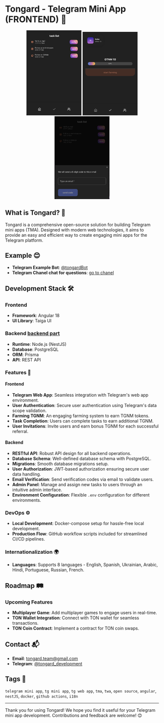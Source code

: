 # Tongard - Telegram Mini App (FRONTEND) 🌟

<p align="center">
  <img src="./src/assets/img/botPreview/Screenshot%202024-07-14%20at%2020.00.03.png" alt="Nobe" width="180"/>
  <img src="./src/assets/img/botPreview/Screenshot%202024-07-14%20at%2020.00.28.png" alt="Task List" width="180"/>
  <img src="./src/assets/img/botPreview/Screenshot%202024-07-14%20at%2020.00.59.png" alt="Email Verification" width="180"/>
</p>

## What is Tongard? 🤔
Tongard is a comprehensive open-source solution for building Telegram mini apps (TMA). Designed with modern web technologies, it aims to provide an easy and efficient way to create engaging mini apps for the Telegram platform.

## Example 😊
- **Telegram Example Bot**: [@tongardBot](https://t.me/tongardBot)
- **Telegram Chanel chat for questions**: [go to chanel](https://t.me/tongard_bot)

## Development Stack 🛠️

### Frontend
- **Framework**: Angular 18
- **UI Library**: Taiga UI

### Backend [backend part](https://github.com/tongard/tongard-tg-mini-app-backend)
- **Runtime**: Node.js (NestJS)
- **Database**: PostgreSQL
- **ORM**: Prisma
- **API**: REST API

### Features 🚀
#### Frontend
- **Telegram Web App**: Seamless integration with Telegram's web app environment.
- **User Authentication**: Secure user authentication using Telegram's data scope validation.
- **Farming TGNM**: An engaging farming system to earn TGNM tokens.
- **Task Completion**: Users can complete tasks to earn additional TGNM.
- **User Invitations**: Invite users and earn bonus TGNM for each successful referral.

#### Backend
- **RESTful API**: Robust API design for all backend operations.
- **Database Schema**: Well-defined database schema with PostgreSQL.
- **Migrations**: Smooth database migrations setup.
- **User Authorization**: JWT-based authorization ensuring secure user data handling.
- **Email Verification**: Send verification codes via email to validate users.
- **Admin Panel**: Manage and assign new tasks to users through an intuitive admin interface.
- **Environment Configuration**: Flexible `.env` configuration for different environments.

### DevOps ⚙️
- **Local Development**: Docker-compose setup for hassle-free local development.
- **Production Flow**: GitHub workflow scripts included for streamlined CI/CD pipelines.

### Internationalization 🌍
- **Languages**: Supports 8 languages - English, Spanish, Ukrainian, Arabic, Hindi, Portuguese, Russian, French.

## Roadmap 🛤️
### Upcoming Features
- **Multiplayer Game**: Add multiplayer games to engage users in real-time.
- **TON Wallet Integration**: Connect with TON wallet for seamless transactions.
- **TON Coin Contract**: Implement a contract for TON coin swaps.

## Contact 📬
- **Email**: [tongard.team@gmail.com](mailto:tongard.team@gmail.com)
- **Telegram**: [@tongard_development](https://t.me/tongard_development)

## Tags 🔖
`telegram mini app`, `tg mini app`, `tg web app`, `tma`, `twa`, `open source`, `angular`, `nestJS`, `docker`, `github actions`, `i18n`

---

Thank you for using Tongard! We hope you find it useful for your Telegram mini app development. Contributions and feedback are welcome! 😊
